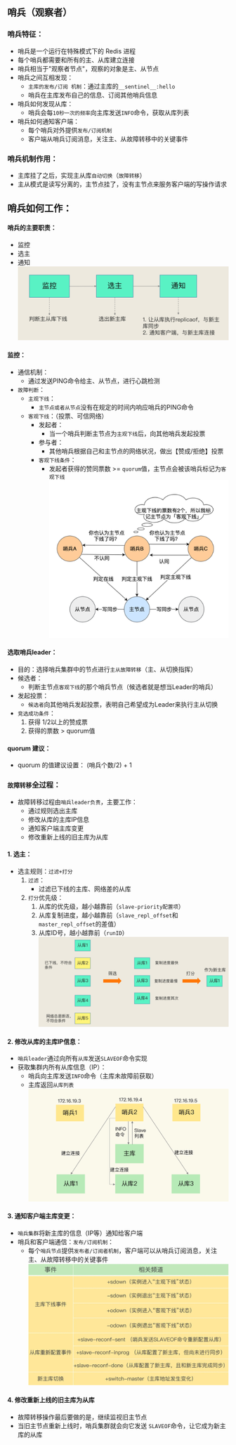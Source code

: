 ## 哨兵（观察者）
### 哨兵特征：
* 哨兵是一个运行在特殊模式下的 Redis 进程
* 每个哨兵都需要和所有的主、从库建立连接
* 哨兵相当于"观察者节点"，观察的对象是主、从节点
* 哨兵之间互相发现：
    * `主库的发布/订阅 机制`：通过主库的`__sentinel__:hello`
    * 哨兵在主库发布自己的信息、订阅其他哨兵信息
* 哨兵如何发现从库：
    * 哨兵会每`10秒一次的频率`向主库发送`INFO`命令，获取从库列表
* 哨兵如何通知客户端：
    * 每个哨兵对外提供`发布/订阅机制`
    * 客户端从哨兵订阅消息，关注主、从故障转移中的关键事件

### 哨兵机制作用：
* 主库挂了之后，实现主从库`自动切换`（`故障转移`）
* 主从模式是读写分离的，主节点挂了，没有主节点来服务客户端的写操作请求

## 哨兵如何工作：
#### 哨兵的主要职责：
* 监控
* 选主
* 通知
![图片](./IMG/09.%20哨兵.md/38432c09.png)
#### 监控：
* 通信机制：
    * 通过发送PING命令给主、从节点，进行心跳检测
* `故障判断`：
    * `主观下线`：
        * `主节点或者从节点`没有在规定的时间内响应哨兵的PING命令
    * `客观下线`：（投票、可信网络）
        * 发起者：
            * 当一个哨兵判断主节点为`主观下线`后，向其他哨兵发起投票
        * 参与者：
            * 其他哨兵根据自己和主节点的网络状况，做出【赞成/拒绝】投票
        * `客观下线条件`：
            * 发起者获得的赞同票数 >= `quorum`值，主节点会被该哨兵标记为`客观下线`
![Img](./IMG/09.%20哨兵机制.md/img-20240527153803.png)

#### 选取哨兵leader：
* 目的：选择哨兵集群中的节点进行`主从故障转移`（主、从切换指挥）
* 候选者：
    * 判断主节点`客观下线`的那个哨兵节点（候选者就是想当Leader的哨兵）
* 发起投票：
    * `候选者`向其他哨兵发起投票，表明自己希望成为Leader来执行主从切换
* `竞选成功条件`：
    1. 获得 1/2以上的赞成票
    2. 获得的票数 > quorum值

#### quorum 建议：
* quorum 的值建议设置： (哨兵个数/2) + 1

### `故障转移`全过程：
* 故障转移过程由`哨兵leader负责`，主要工作：
    * 通过规则选出主库
    * 修改从库的主库IP信息
    * 通知客户端主库变更
    * 修改重新上线的旧主库为从库
#### 1. 选主：
* 选主规则：`过滤+打分`
    1. `过滤`：
        * 过滤已下线的主库、网络差的从库
    2. `打分`优先级：
        1. 从库的优先级，越小越靠前（`slave-priority配置项`）
        2. 从库复制进度，越小越靠前（`slave_repl_offset`和 `master_repl_offset`的差值）
        3. 从库ID号，越小越靠前（`runID`）
    ![图片](./IMG/09.%20哨兵.md/57294ba4.png)

#### 2. 修改从库的主库IP信息：
* `哨兵leader`通过向所有`从库`发送`SLAVEOF`命令实现
* 获取集群内所有从库信息（IP）：
    * 哨兵向主库发送`INFO`命令（主库未故障前获取）
    * 主库返回`从库列表`
    ![图片](./IMG/09.%20哨兵.md/7fc6d993.png)

#### 3. 通知客户端主库变更：
* `哨兵集群`将新主库的信息（IP等）通知给客户端
* 哨兵和客户端通信：`发布/订阅机制`：
    * 每个`哨兵节点`提供`发布者/订阅者机制`，客户端可以从哨兵订阅消息，关注主、从故障转移中的关键事件
![Img](./IMG/09.%20哨兵机制.md/img-20240527160032.png)

#### 4. 修改重新上线的旧主库为从库
* 故障转移操作最后要做的是，继续监视旧主节点
* 当旧主节点重新上线时，哨兵集群就会向它发送 `SLAVEOF`命令，让它成为新主库的从库
